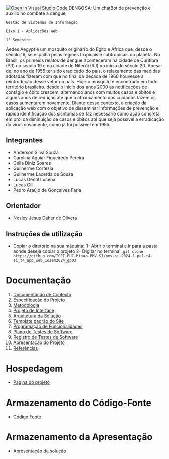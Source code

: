 [![Open in Visual Studio Code](https://classroom.github.com/assets/open-in-vscode-718a45dd9cf7e7f842a935f5ebbe5719a5e09af4491e668f4dbf3b35d5cca122.svg)](https://classroom.github.com/online_ide?assignment_repo_id=11091715&assignment_repo_type=AssignmentRepo)
DENGOSA: Um chatBot de prevenção e auxílio no combate a dengue

`Gestão de Sistemas de Informação`

`Eixo 1 - Aplicações Web`

`1º Semestre`

Aedes Aegypt é um mosquito originário do Egito e África que, desde o século 16, se espalha pelas regiões tropicais e subtropicais do planeta. No Brasil, os primeios relatos de dengue aconteceram na cidade de Curitibra (PR) no século 19 e na cidade de Niterói (RJ) no início do século 20. Apesar de, no ano de 1955 ter sido eradicado do país, o relaxamento das medidas adotadas fizeram com que no final da década de 1960 houvesse a reintrodução desse vetor no país. Hoje o mosquito é encontrado em todo território brasileiro. desde o início dos anos 2000 as notificações de contágio e óbito crescem, alternando anos com muitos casos e óbitos e alguns anos de redução até que o afrouxamento dos cuidados fazem os casos aumentarem novamente. 
Diante desse contexto, a criação da aplicação web com o objetivo de disseminar informações de prevenção e rápida identificação dos sisntomas se faz necessário como ação concreta em prol da diminuição de casos e óbitos até que seja possível a erradicação do vírus novamente, como já foi possível em 1955.

## Integrantes

* Anderson Silva Souza
* Carolina Aguiar Figueiredo Pereira
* Célia Diniz Soares
* Guilherme Cortezia
* Guilherme Lacerda de Souza
* Lucas Gentil Lucena
* Lucas Gill
* Pedro Araújo de Gonçalves Faria

## Orientador

* Nesley Jesus Daher de Olivera

## Instruções de utilização

* Copiar o diretório na sua máquina:
1- Abrir o terminal e ir para a pasta aonde deseja copiar o projeto
2- Digitar no terminal:
` git clone https://github.com/ICEI-PUC-Minas-PMV-SI/pmv-si-2024-1-pe1-t4-si_t4_app_web_1osem2024_gp03 `
# Documentação

<ol>
<li><a href="01-Documentação de Contexto.md"> Documentação de Contexto</a></li>
<li><a href="02-Especificação do Projeto.md"> Especificação do Projeto</a></li>
<li><a href="03-Metodologia.md"> Metodologia</a></li>
<li><a href="04-Projeto de Interface.md"> Projeto de Interface</a></li>
<li><a href="05-Arquitetura da Solução.md"> Arquitetura da Solução</a></li>
<li><a href="06-Template padrão do Site.md"> Template padrão do Site</a></li>
<li><a href="07-Programação de Funcionalidades.md"> Programação de Funcionalidades</a></li>
<li><a href="08-Plano de Testes de Software.md"> Plano de Testes de Software</a></li>
<li><a href="09-Registro de Testes de Software.md"> Registro de Testes de Software</a></li>
<li><a href="10-Apresentação do Projeto.md"> Apresentação do Projeto</a></li>
<li><a href="11-Referências.md"> Referências</a></li>
</ol>

# Hospedagem

* [Pagina do projeto](https://icei-puc-minas-pmv-si.github.io/pmv-si-2024-1-pe1-t4-si_t4_app_web_1osem2024_gp03/src/index.html)

# Armazenamento do Código-Fonte

* [Código Fonte](https://github.com/ICEI-PUC-Minas-PMV-SI/pmv-si-2024-1-pe1-t4-si_t4_app_web_1osem2024_gp03/blob/main/src/README.md)

# Armazenamento da Apresentação

* <a href="presentation/README.md">Apresentação da solução</a>
